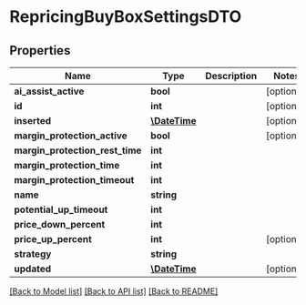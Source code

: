# RepricingBuyBoxSettingsDTO

## Properties
Name | Type | Description | Notes
------------ | ------------- | ------------- | -------------
**ai_assist_active** | **bool** |  | [optional] 
**id** | **int** |  | [optional] 
**inserted** | [**\DateTime**](\DateTime.md) |  | [optional] 
**margin_protection_active** | **bool** |  | [optional] 
**margin_protection_rest_time** | **int** |  | 
**margin_protection_time** | **int** |  | 
**margin_protection_timeout** | **int** |  | 
**name** | **string** |  | 
**potential_up_timeout** | **int** |  | 
**price_down_percent** | **int** |  | 
**price_up_percent** | **int** |  | [optional] 
**strategy** | **string** |  | 
**updated** | [**\DateTime**](\DateTime.md) |  | [optional] 

[[Back to Model list]](../README.md#documentation-for-models) [[Back to API list]](../README.md#documentation-for-api-endpoints) [[Back to README]](../README.md)


